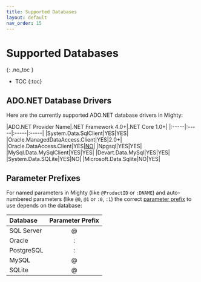 ```yaml
---
title: Supported Databases
layout: default
nav_order: 15
---
```


# Supported Databases
{: .no_toc }

- TOC
{:toc}

## ADO.NET Database Drivers

Here are the currently supported ADO.NET database drivers in Mighty:

|ADO.NET Provider Name|.NET Framework 4.0+|.NET Core 1.0+|
|:-----|:-----|:-----|:-----|
|System.Data.SqlClient|YES|YES|
|Oracle.ManagedDataAccess.Client|YES|2.0+|
|Oracle.DataAccess.Client|YES|[NO](https://www.oracle.com/technetwork/topics/dotnet/tech-info/odpnet-dotnet-core-sod-3628981.pdf)|
|Npgsql|YES|YES|
|MySql.Data.MySqlClient|YES|YES|
|Devart.Data.MySql|YES|YES|
|System.Data.SQLite|YES|NO|
|Microsoft.Data.Sqlite|NO|YES|

## Parameter Prefixes

For named parameters in Mighty (like `@ProductID` or `:DNAME`) and auto-numbered parameters (like `@0`, `@1` or `:0`, `:1`) the correct [parameter prefix](parameters#auto-numbered-parameters) to use depends on the database:

|Database|Parameter Prefix|
|:-----|:-----:|
|SQL Server|@|
|Oracle|\:|
|PostgreSQL|\:|
|MySQL|@|
|SQLite|@|
